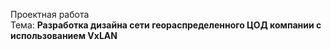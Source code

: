 Проектная работа\
Тема: **Разработка дизайна сети геораспределенного ЦОД компании с использованием VxLAN**
